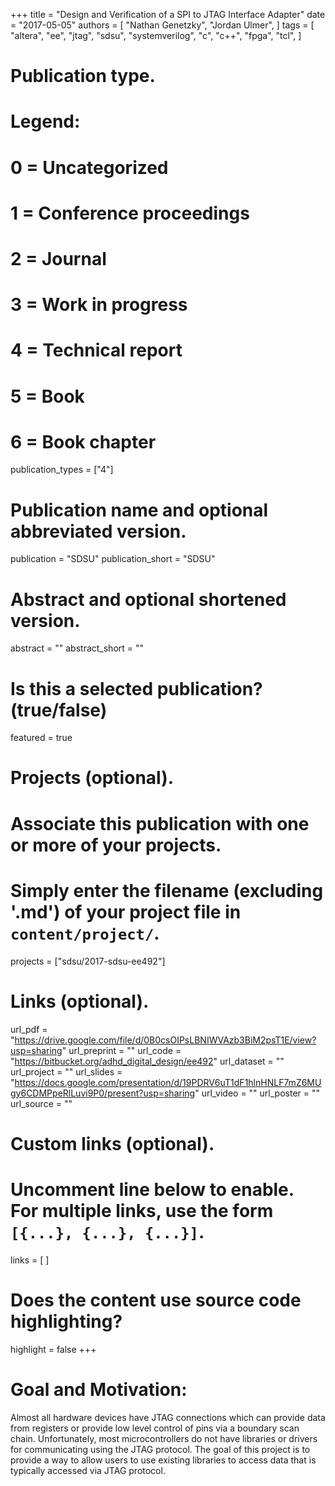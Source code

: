 +++
title = "Design and Verification of a SPI to JTAG Interface Adapter"
date = "2017-05-05"
authors = [
    "Nathan Genetzky",
    "Jordan Ulmer",
]
tags = [
    "altera",
    "ee",
    "jtag",
    "sdsu",
    "systemverilog",
    "c",
    "c++",
    "fpga",
    "tcl",
]

# Publication type.
# Legend:
# 0 = Uncategorized
# 1 = Conference proceedings
# 2 = Journal
# 3 = Work in progress
# 4 = Technical report
# 5 = Book
# 6 = Book chapter
publication_types = ["4"]

# Publication name and optional abbreviated version.
publication = "SDSU"
publication_short = "SDSU"

# Abstract and optional shortened version.
abstract = ""
abstract_short = ""

# Is this a selected publication? (true/false)
featured = true

# Projects (optional).
#   Associate this publication with one or more of your projects.
#   Simply enter the filename (excluding '.md') of your project file in `content/project/`.
projects = ["sdsu/2017-sdsu-ee492"]

# Links (optional).
url_pdf = "https://drive.google.com/file/d/0B0csOIPsLBNIWVAzb3BiM2psT1E/view?usp=sharing"
url_preprint = ""
url_code = "https://bitbucket.org/adhd_digital_design/ee492"
url_dataset = ""
url_project = ""
url_slides = "https://docs.google.com/presentation/d/19PDRV6uT1dF1hlnHNLF7mZ6MUgy6CDMPpeRlLuvi9P0/present?usp=sharing"
url_video = ""
url_poster = ""
url_source = ""

# Custom links (optional).
#   Uncomment line below to enable. For multiple links, use the form `[{...}, {...}, {...}]`.
links = [
]

# Does the content use source code highlighting?
highlight = false
+++

# Goal and Motivation:

Almost all hardware devices have JTAG connections which can provide data from
registers or provide low level control of pins via a boundary scan chain.
Unfortunately, most microcontrollers do not have libraries  or drivers for
communicating using the JTAG protocol.  The goal of this project is to provide
a way to allow users to use existing libraries to access data that is typically
accessed via JTAG protocol.
